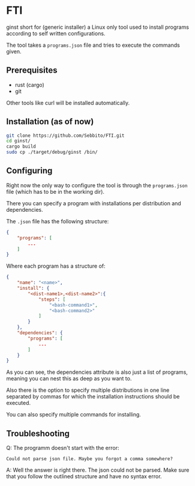 # FTI

ginst short for (generic installer) a Linux only tool used to install programs according to self written configurations.

The tool takes a `programs.json` file and tries to execute the commands given.

## Prerequisites

-  rust (cargo)
-  git

Other tools like curl will be installed automatically.

## Installation (as of now)

```bash
git clone https://github.com/Sebbito/FTI.git
cd ginst/
cargo build
sudo cp ./target/debug/ginst /bin/
```

## Configuring

Right now the only way to configure the tool is through the `programs.json` file (which has to be in the working dir).

There you can specify a program with installations per distribution and dependencies.

The `.json` file has the following structure:

```json
{
    "programs": [
        ...
    ]
}
```

Where each program has a structure of:

```json
{
    "name": "<name>",
    "install": {
        "<dist-name1>,<dist-name2>":{
            "steps": [
                "<bash-command1>",
                "<bash-command2>"
            ]
        }
    },
    "dependencies": {
        "programs": [
            ...
        ]
    }
}
```

As you can see, the dependencies attribute is also just a list of programs, meaning you can nest this as deep as you want to.

Also there is the option to specify multiple distributions in one line separated by commas for which the installation instructions should be executed.

You can also specify multiple commands for installing.

## Troubleshooting

Q: The programm doesn't start with the error:

`Could not parse json file. Maybe you forgot a comma somewhere?`

A: Well the answer is right there. The json could not be parsed. Make sure that you follow the outlined structure and have no syntax error.
